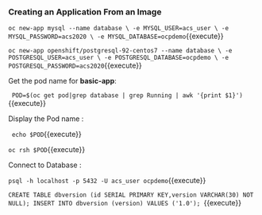 ### Creating an Application From an Image


`oc new-app mysql --name database \
    -e MYSQL_USER=acs_user \
    -e MYSQL_PASSWORD=acs2020 \
    -e MYSQL_DATABASE=ocpdemo`{{execute}}

`oc new-app openshift/postgresql-92-centos7 --name database \
    -e POSTGRESQL_USER=acs_user \
    -e POSTGRESQL_DATABASE=ocpdemo \
    -e POSTGRESQL_PASSWORD=acs2020`{{execute}}


Get the pod name for  **basic-app**:

` POD=$(oc get pod|grep database | grep Running | awk '{print $1}')`{{execute}}

Display the Pod name :

` echo $POD`{{execute}}



`oc rsh $POD`{{execute}}

Connect to Database :

`psql -h localhost -p 5432 -U acs_user ocpdemo`{{execute}}

`CREATE TABLE dbversion (id SERIAL PRIMARY KEY,version VARCHAR(30) NOT NULL);
INSERT INTO dbversion (version) VALUES ('1.0');
`{{execute}}
